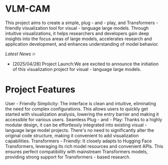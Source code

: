 # VLM-CAM
This project aims to create a simple, plug - and - play, and Transformers - friendly visualization tool for visual - language large models. Through intuitive visualizations, it helps researchers and developers gain deep insights into the focus areas of large models, accelerates research and application development, and enhances understanding of model behavior.


*Latest News* 🔥
- [2025/04/28] Project Launch:We are excited to announce the initiation of this visualization project for visual - language large models.

# Project Features
User - Friendly Simplicity: The interface is clean and intuitive, eliminating the need for complex configurations. This allows users to quickly get started with visualization analysis, lowering the entry barrier and making it accessible for various users.
Seamless Plug - and - Play: Thanks to a highly modular design, it can be effortlessly integrated into existing visual - language large model projects. There's no need to significantly alter the original code structure, making it convenient to add visualization capabilities.
Transformers - Friendly: It closely adapts to Hugging Face Transformers, leveraging its rich model resources and convenient APIs. This ensures perfect compatibility with mainstream Transformers models, providing strong support for Transformers - based research.
